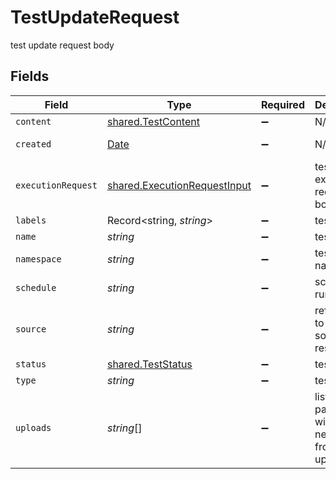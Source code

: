 # TestUpdateRequest

test update request body


## Fields

| Field                                                                                         | Type                                                                                          | Required                                                                                      | Description                                                                                   | Example                                                                                       |
| --------------------------------------------------------------------------------------------- | --------------------------------------------------------------------------------------------- | --------------------------------------------------------------------------------------------- | --------------------------------------------------------------------------------------------- | --------------------------------------------------------------------------------------------- |
| `content`                                                                                     | [shared.TestContent](../../models/shared/testcontent.md)                                      | :heavy_minus_sign:                                                                            | N/A                                                                                           |                                                                                               |
| `created`                                                                                     | [Date](https://developer.mozilla.org/en-US/docs/Web/JavaScript/Reference/Global_Objects/Date) | :heavy_minus_sign:                                                                            | N/A                                                                                           | 2022-07-30T06:54:15Z                                                                          |
| `executionRequest`                                                                            | [shared.ExecutionRequestInput](../../models/shared/executionrequestinput.md)                  | :heavy_minus_sign:                                                                            | test execution request body                                                                   |                                                                                               |
| `labels`                                                                                      | Record<string, *string*>                                                                      | :heavy_minus_sign:                                                                            | test labels                                                                                   | [object Object]                                                                               |
| `name`                                                                                        | *string*                                                                                      | :heavy_minus_sign:                                                                            | test name                                                                                     | test1                                                                                         |
| `namespace`                                                                                   | *string*                                                                                      | :heavy_minus_sign:                                                                            | test namespace                                                                                | testkube                                                                                      |
| `schedule`                                                                                    | *string*                                                                                      | :heavy_minus_sign:                                                                            | schedule to run test                                                                          | * * * * *                                                                                     |
| `source`                                                                                      | *string*                                                                                      | :heavy_minus_sign:                                                                            | reference to test source resource                                                             | my-private-repository-test                                                                    |
| `status`                                                                                      | [shared.TestStatus](../../models/shared/teststatus.md)                                        | :heavy_minus_sign:                                                                            | test status                                                                                   |                                                                                               |
| `type`                                                                                        | *string*                                                                                      | :heavy_minus_sign:                                                                            | test type                                                                                     | postman/collection                                                                            |
| `uploads`                                                                                     | *string*[]                                                                                    | :heavy_minus_sign:                                                                            | list of file paths that will be needed from uploads                                           | settings/config.txt                                                                           |